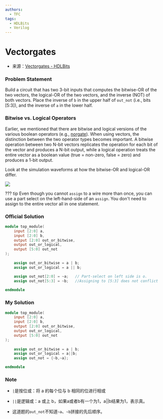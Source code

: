 ```yaml
---
authors:
  - TFC
tags:
  - HDLBits
  - Verilog
---
```

# Vectorgates
- 来源：[Vectorgates - HDLBits](https://hdlbits.01xz.net/wiki/Vectorgates)

### Problem Statement
Build a circuit that has two 3-bit inputs that computes the bitwise-OR of the two vectors, the logical-OR of the two vectors, and the inverse (NOT) of both vectors. Place the inverse of `b` in the upper half of `out_not` (i.e., bits [5:3]), and the inverse of `a` in the lower half.

### Bitwise vs. Logical Operators

Earlier, we mentioned that there are bitwise and logical versions of the various boolean operators (e.g., [norgate](https://hdlbits.01xz.net/wiki/norgate "norgate")). When using vectors, the distinction between the two operator types becomes important. A bitwise operation between two N-bit vectors replicates the operation for each bit of the vector and produces a N-bit output, while a logical operation treats the entire vector as a boolean value (true = non-zero, false = zero) and produces a 1-bit output.

Look at the simulation waveforms at how the bitwise-OR and logical-OR differ.

  

[![](https://hdlbits.01xz.net/mw/images/1/1b/Vectorgates.png)](https://hdlbits.01xz.net/wiki/File:Vectorgates.png)

??? tip
	Even though you cannot `assign` to a wire more than once, you can use a part select on the left-hand-side of an `assign`. You don't need to assign to the entire vector all in one statement.

### Official Solution

```Verilog
module top_module(
	input [2:0] a, 
	input [2:0] b, 
	output [2:0] out_or_bitwise,
	output out_or_logical,
	output [5:0] out_not
);
	
	assign out_or_bitwise = a | b;
	assign out_or_logical = a || b;

	assign out_not[2:0] = ~a;	// Part-select on left side is o.
	assign out_not[5:3] = ~b;	//Assigning to [5:3] does not conflict with [2:0]
	
endmodule
```

### My Solution

```Verilog
module top_module( 
    input [2:0] a,
    input [2:0] b,
    output [2:0] out_or_bitwise,
    output out_or_logical,
    output [5:0] out_not
);
    
    assign out_or_bitwise = a | b;
    assign out_or_logical = a||b;
    assign out_not = {~b,~a};

endmodule
```

### Note
- `|`是按位或：将 a 的每个位与 b 相同的位进行相或

- `||`是逻辑或：a 或上 b，如果a或者b有一个为1，a||b结果为1，表示真。

- 这道题的`out_not`不知道`~a`、`~b`拼接的先后顺序。